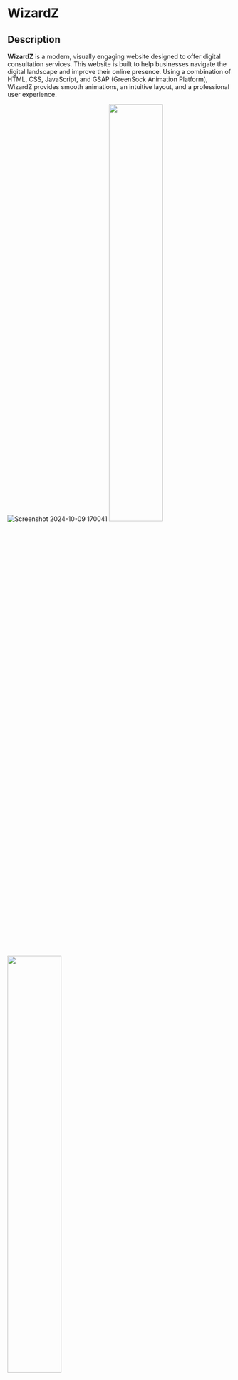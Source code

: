# WizardZ

## Description
**WizardZ** is a modern, visually engaging website designed to offer digital consultation services. This website is built to help businesses navigate the digital landscape and improve their online presence. Using a combination of HTML, CSS, JavaScript, and GSAP (GreenSock Animation Platform), WizardZ provides smooth animations, an intuitive layout, and a professional user experience.

![Screenshot 2024-10-09 170041](https://github.com/user-attachments/assets/23c05388-1e6c-4d95-80b1-a92fee1c670b)
<img src="https://github.com/user-attachments/assets/83b1f5d8-c253-4c07-a318-7180d4aa4684" width="49%"> <img src="https://github.com/user-attachments/assets/0bf870c8-d3f8-4d4a-bb66-1fcf587c664e" width="49%">


The website features multiple sections, including an about page, services offered, use cases, pricing, and a blog. Users can also request a quote for a personalized consultation. 

## Technologies Used
- **HTML**: For structuring the web pages.
- **CSS**: For styling the web pages and ensuring responsive design.
- **JavaScript**: For dynamic behavior and interactivity.
- **GSAP (GreenSock Animation Platform)**: For creating smooth animations and enhancing user experience.

## Features
- A professional and clean UI with a responsive layout.
- Animated transitions and interactions using GSAP.
- Sections for about, services, use cases, pricing, and blog.
- A form to request a quote for consultation services.
- Easy navigation with intuitive design.

## Installation
1. Clone the repository:
   ```bash
   git clone https://github.com/your-username/WizardZ.git
   ```
2. Navigate to the project directory:
   ```bash
   cd WizardZ
   ```

3. Open the `index.html` file in your preferred web browser to view the website locally.

## Usage
- Users can explore the services provided by WizardZ, read blog posts, view pricing options, and request a consultation.
- The site offers an interactive experience, thanks to the dynamic animations handled by GSAP.

## License
This project is licensed under the MIT License. See the `LICENSE` file for details.

## Author
- **Irtaza Rasool Khan**  
  Software Engineering student at COMSATS University  
  [Email](mailto:irtazarasool01@gmail.com)  
